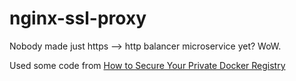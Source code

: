 nginx-ssl-proxy
===============

Nobody made just https --> http balancer microservice yet? WoW.

Used some code from [How to Secure Your Private Docker Registry](http://www.centurylinklabs.com/tutorials/how-to-secure-your-private-docker-registry/)
